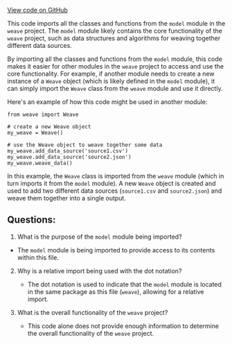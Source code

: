 [View code on GitHub](https://github.com/wandb/weave/weave/ecosystem/pytorch/__init__.py)

This code imports all the classes and functions from the `model` module in the `weave` project. The `model` module likely contains the core functionality of the `weave` project, such as data structures and algorithms for weaving together different data sources.

By importing all the classes and functions from the `model` module, this code makes it easier for other modules in the `weave` project to access and use the core functionality. For example, if another module needs to create a new instance of a `Weave` object (which is likely defined in the `model` module), it can simply import the `Weave` class from the `weave` module and use it directly.

Here's an example of how this code might be used in another module:

```
from weave import Weave

# create a new Weave object
my_weave = Weave()

# use the Weave object to weave together some data
my_weave.add_data_source('source1.csv')
my_weave.add_data_source('source2.json')
my_weave.weave_data()
```

In this example, the `Weave` class is imported from the `weave` module (which in turn imports it from the `model` module). A new `Weave` object is created and used to add two different data sources (`source1.csv` and `source2.json`) and weave them together into a single output.
## Questions: 
 1. What is the purpose of the `model` module being imported?
   - The `model` module is being imported to provide access to its contents within this file.

2. Why is a relative import being used with the dot notation?
   - The dot notation is used to indicate that the `model` module is located in the same package as this file (`weave`), allowing for a relative import.

3. What is the overall functionality of the `weave` project?
   - This code alone does not provide enough information to determine the overall functionality of the `weave` project.